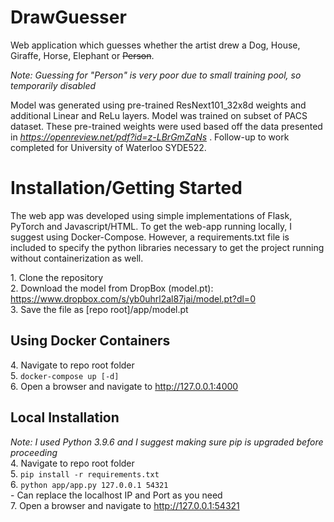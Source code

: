 # DrawGuesser #

Web application which guesses whether the artist drew a Dog, House, Giraffe, Horse, Elephant or ~~Person~~.

*Note: Guessing for "Person" is very poor due to small training pool, so temporarily disabled*

Model was generated using pre-trained ResNext101_32x8d weights and additional Linear and ReLu layers. Model was trained on subset of PACS dataset. These pre-trained weights were used based off the data presented in *https://openreview.net/pdf?id=z-LBrGmZaNs* . Follow-up to work completed for University of Waterloo SYDE522.

# Installation/Getting Started #
The web app was developed using simple implementations of Flask, PyTorch and Javascript/HTML.
To get the web-app running locally, I suggest using Docker-Compose. However, a requirements.txt file is included to specify the python libraries necessary to get the project running without containerization as well.

1\. Clone the repository  
2\. Download the model from DropBox (model.pt): https://www.dropbox.com/s/yb0uhrl2al87jai/model.pt?dl=0  
3\. Save the file as [repo root]/app/model.pt  

## Using Docker Containers ##
4\. Navigate to repo root folder  
5\. `docker-compose up [-d]`  
6\. Open a browser and navigate to http://127.0.0.1:4000  

## Local Installation ##
*Note: I used Python 3.9.6 and I suggest making sure pip is upgraded before proceeding*  
4\. Navigate to repo root folder  
5\. `pip install -r requirements.txt`  
6\. `python app/app.py 127.0.0.1 54321`  
    - Can replace the localhost IP and Port as you need  
7\. Open a browser and navigate to http://127.0.0.1:54321  